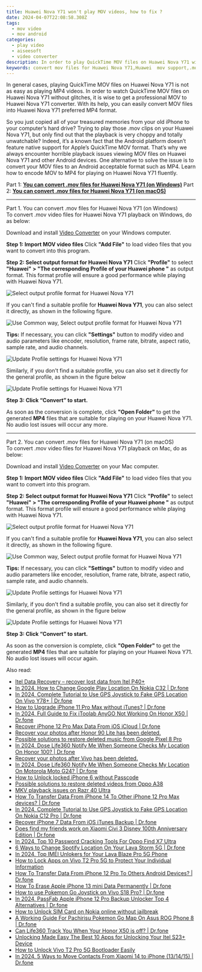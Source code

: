 ```yaml
---
title: Huawei Nova Y71 won't play MOV videos, how to fix ?
date: 2024-04-07T22:08:58.308Z
tags: 
  - mov video
  - mov android
categories: 
  - play video
  - aiseesoft
  - video converter
description: In order to play QuickTime MOV files on Huawei Nova Y71 without glitches, it is wise to get a professional MOV to Huawei Nova Y71 converter. With its help, you can easily convert MOV files into Huawei Nova Y71 preferred MP4 format. 
keywords: convert mov files for Huawei Nova Y71,Huawei  mov support,.mov playback on Nova Y71,mov to Nova Y71 converter,can't play .mov on Nova Y71,best app to play .mov on Huawei ,how to convert mov into h264 on android,video to mov converter for android,mov file not supported in Huawei Nova Y71,Huawei Nova Y71 wont play mov,playing mov videos on phone android,video to mp4 codec converter for android
---
```


<div class="atpl-content atpl-for-aiseesoft-video-converter play-mov-on-android">

<div class="atpl-post-description-part-1">
<div class="tpl-content-sub-paragraph-normal">
  <p>
    In general cases, playing QuickTime MOV files on Huawei Nova Y71 is not as easy as playing MP4 videos. In order to watch QuickTime MOV files on Huawei Nova Y71 without glitches, it is wise to get a professional MOV to Huawei Nova Y71 converter. With its help, you can easily convert MOV files into Huawei Nova Y71 preferred MP4 format. 
  </p>
</div>
</div>



<div class="atpl-post-description-part-2">
<div class="tpl-content-sub-paragraph-content">
  <p>
    So you just copied all of your treasured memories from your old iPhone to your computer’s hard drive? Trying to play those .mov clips on your Huawei Nova Y71, but only find out that the playback is very choppy and totally unwatchable? Indeed, it’s a known fact that the Android platform doesn’t feature native support for Apple’s QuickTime MOV format. That’s why we always encounter horrible playback issues viewing MOV files on Huawei Nova Y71 and other Android devices. One alternative to solve the issue is to convert your MOV files to an Android acceptable format such as MP4. Learn how to encode MOV to MP4 for playing on Huawei Nova Y71 fluently.
  </p>
</div>
</div>

Part 1: <strong><a href="#p1">You can convert .mov files for Huawei Nova Y71 (on Windows)</a></strong>
Part 2: <strong><a href="#p2">You can convert .mov files for Huawei Nova Y71 (on macOS)</a></strong>

<!-- Part 1 -->
<a id="p1" name="p1" ></a><hr>

<div class="atpl-step-part-style">Part 1. You can convert .mov files for Huawei Nova Y71 (on Windows)</div>
To convert .mov video files for Huawei Nova Y71 playback on Windows, do as below:

Download and install <a class="atpl-step-content-a-style" href="https://tools.techidaily.com/aiseesoft-total-video-converter/" >Video Converter</a> on your Windows computer.


<strong>Step 1: Import MOV video files </strong>
Click <b>"Add File"</b> to load video files that you want to convert into this program.

<strong>Step 2: Select output format for Huawei Nova Y71</strong>
Click <b>"Profile"</b> to select <b>"Huawei" > "The corresponding Profile of your Huawei phone "</b> as output format. This format profile will ensure a good performance while playing with Huawei Nova Y71.

<img src="https://tools.techidaily.com/images/apps/aiseesoft/video-converter/devices/huawei/fv.mp4/win/profile.png" class="atpl-imgstyle" alt="Select output profile format for Huawei Nova Y71" />

If you can't find a suitable profile for **Huawei Nova Y71**, you can also select it directly, as shown in the following figure.

<img src="https://tools.techidaily.com/images/apps/aiseesoft/video-converter/devices/common_android/fv.mp4/win/profile.png" class="atpl-imgstyle" alt="Use Common way, Select output profile format for Huawei Nova Y71" />

<strong>Tips:</strong>
If necessary, you can click <b>"Settings"</b> button to modify video and audio parameters like encoder, resolution, frame rate, bitrate, aspect ratio, sample rate, and audio channels. 

<img src="https://tools.techidaily.com/images/apps/aiseesoft/video-converter/devices/huawei/fv.mp4/win/settings-3.png" class="atpl-imgstyle"  alt="Update Profile settings for Huawei Nova Y71" />

Similarly, if you don't find a suitable profile, you can also set it directly for the general profile, as shown in the figure below

<img src="https://tools.techidaily.com/images/apps/aiseesoft/video-converter/devices/common_android/fv.mp4/win/settings.png" class="atpl-imgstyle"  alt="Update Profile settings for Huawei Nova Y71" />

<strong>Step 3: Click “Convert” to start.</strong>

As soon as the conversion is complete, click <b>"Open Folder"</b> to get the generated <b>MP4</b> files that are suitable for playing on your Huawei Nova Y71. No audio lost issues will occur any more.

<!-- Part 2 -->
<a id="p2" name="p2"></a><hr>

<div class="atpl-step-part-style">Part 2. You can convert .mov files for Huawei Nova Y71 (on macOS)</div>
To convert .mov video files for Huawei Nova Y71 playback on Mac, do as below:

Download and install <a class="atpl-step-content-a-style" href="https://tools.techidaily.com/aiseesoft-total-video-converter/" >Video Converter</a> on your Mac computer.

<strong>Step 1: Import MOV video files </strong>
Click <b>"Add File"</b> to load video files that you want to convert into this program.

<strong>Step 2: Select output format for Huawei Nova Y71</strong>
Click <b>"Profile"</b> to select <b>"Huawei" > "The corresponding Profile of your Huawei phone "</b> as output format. This format profile will ensure a good performance while playing with Huawei Nova Y71.

<img src="https://tools.techidaily.com/images/apps/aiseesoft/video-converter/devices/huawei/fv.mp4/mac/profile.png" class="atpl-imgstyle" alt="Select output profile format for Huawei Nova Y71" />

If you can't find a suitable profile for **Huawei Nova Y71**, you can also select it directly, as shown in the following figure.

<img src="https://tools.techidaily.com/images/apps/aiseesoft/video-converter/devices/common_android/fv.mp4/mac/profile.png" class="atpl-imgstyle" alt="Use Common way, Select output profile format for Huawei Nova Y71" />

<strong>Tips:</strong>
If necessary, you can click <b>"Settings"</b> button to modify video and audio parameters like encoder, resolution, frame rate, bitrate, aspect ratio, sample rate, and audio channels. 

<img src="https://tools.techidaily.com/images/apps/aiseesoft/video-converter/devices/huawei/fv.mp4/mac/settings.png" class="atpl-imgstyle"  alt="Update Profile settings for Huawei Nova Y71" />

Similarly, if you don't find a suitable profile, you can also set it directly for the general profile, as shown in the figure below

<img src="https://tools.techidaily.com/images/apps/aiseesoft/video-converter/devices/common_android/fv.mp4/win/settings.png" class="atpl-imgstyle"  alt="Update Profile settings for Huawei Nova Y71" />

<strong>Step 3: Click “Convert” to start.</strong>

As soon as the conversion is complete, click <b>"Open Folder"</b> to get the generated <b>MP4</b> files that are suitable for playing on your Huawei Nova Y71. No audio lost issues will occur again.



<div class="atpl-post-end">
  <div class="atpl-post-device-model-description">
    
  </div>
</div>

<ins class="adsbygoogle"
     style="display:block"
     data-ad-client="ca-pub-7571918770474297"
     data-ad-slot="8358498916"
     data-ad-format="auto"
     data-full-width-responsive="true"></ins>


</div>
<span class="atpl-alsoreadstyle">Also read:</span>
<div><ul>
<li><a href="https://review-topics.techidaily.com/itel-data-recovery-recover-lost-data-from-itel-p40plus-by-fonelab-android-recover-data/" ><u>Itel Data Recovery – recover lost data from Itel P40+</u></a></li>
<li><a href="https://review-topics.techidaily.com/in-2024-how-to-change-google-play-location-on-nokia-c32-drfone-by-drfone-virtual-android/" ><u>In 2024, How to Change Google Play Location On Nokia C32 | Dr.fone</u></a></li>
<li><a href="https://review-topics.techidaily.com/in-2024-complete-tutorial-to-use-gps-joystick-to-fake-gps-location-on-vivo-y78plus-drfone-by-drfone-virtual-android/" ><u>In 2024, Complete Tutorial to Use GPS Joystick to Fake GPS Location On Vivo Y78+ | Dr.fone</u></a></li>
<li><a href="https://review-topics.techidaily.com/how-to-upgrade-iphone-11-pro-max-without-itunes-drfone-by-drfone-ios-system-repair-ios-system-repair/" ><u>How to Upgrade iPhone 11 Pro Max without iTunes? | Dr.fone</u></a></li>
<li><a href="https://review-topics.techidaily.com/in-2024-full-guide-to-fix-itoolab-anygo-not-working-on-honor-x50-drfone-by-drfone-virtual-android/" ><u>In 2024, Full Guide to Fix iToolab AnyGO Not Working On Honor X50 | Dr.fone</u></a></li>
<li><a href="https://review-topics.techidaily.com/recover-iphone-12-pro-max-data-from-ios-icloud-drfone-by-drfone-ios-data-recovery-ios-data-recovery/" ><u>Recover iPhone 12 Pro Max Data From iOS iCloud | Dr.fone</u></a></li>
<li><a href="https://review-topics.techidaily.com/recover-your-photos-after-honor-90-lite-has-been-deleted-by-fonelab-android-recover-photos/" ><u>Recover your photos after Honor 90 Lite has been deleted.</u></a></li>
<li><a href="https://review-topics.techidaily.com/possible-solutions-to-restore-deleted-music-from-google-pixel-8-pro-by-fonelab-android-recover-music/" ><u>Possible solutions to restore deleted music from Google Pixel 8 Pro</u></a></li>
<li><a href="https://review-topics.techidaily.com/in-2024-dose-life360-notify-me-when-someone-checks-my-location-on-honor-100-drfone-by-drfone-virtual-android/" ><u>In 2024, Dose Life360 Notify Me When Someone Checks My Location On Honor 100? | Dr.fone</u></a></li>
<li><a href="https://review-topics.techidaily.com/recover-your-photos-after-vivo-has-been-deleted-by-fonelab-android-recover-photos/" ><u>Recover your photos after Vivo has been deleted.</u></a></li>
<li><a href="https://review-topics.techidaily.com/in-2024-dose-life360-notify-me-when-someone-checks-my-location-on-motorola-moto-g24-drfone-by-drfone-virtual-android/" ><u>In 2024, Dose Life360 Notify Me When Someone Checks My Location On Motorola Moto G24? | Dr.fone</u></a></li>
<li><a href="https://review-topics.techidaily.com/how-to-unlock-locked-iphone-6-without-passcode-by-drfone-ios-unlock-ios-unlock/" ><u>How to Unlock locked iPhone 6 without Passcode</u></a></li>
<li><a href="https://review-topics.techidaily.com/possible-solutions-to-restore-deleted-videos-from-oppo-a38-by-fonelab-android-recover-video/" ><u>Possible solutions to restore deleted videos from Oppo A38</u></a></li>
<li><a href="https://review-topics.techidaily.com/mkv-playback-issues-on-razr-40-ultra-by-aiseesoft-video-converter-play-mkv-on-android/" ><u>MKV playback issues on Razr 40 Ultra</u></a></li>
<li><a href="https://review-topics.techidaily.com/how-to-transfer-data-from-iphone-14-to-other-iphone-12-pro-max-devices-drfone-by-drfone-transfer-data-from-ios-transfer-data-from-ios/" ><u>How To Transfer Data From iPhone 14 To Other iPhone 12 Pro Max devices? | Dr.fone</u></a></li>
<li><a href="https://review-topics.techidaily.com/in-2024-complete-tutorial-to-use-gps-joystick-to-fake-gps-location-on-nokia-c12-pro-drfone-by-drfone-virtual-android/" ><u>In 2024, Complete Tutorial to Use GPS Joystick to Fake GPS Location On Nokia C12 Pro | Dr.fone</u></a></li>
<li><a href="https://review-topics.techidaily.com/recover-iphone-7-data-from-ios-itunes-backup-drfone-by-drfone-ios-data-recovery-ios-data-recovery/" ><u>Recover iPhone 7 Data From iOS iTunes Backup | Dr.fone</u></a></li>
<li><a href="https://review-topics.techidaily.com/does-find-my-friends-work-on-xiaomi-civi-3-disney-100th-anniversary-edition-drfone-by-drfone-virtual-android/" ><u>Does find my friends work on Xiaomi Civi 3 Disney 100th Anniversary Edition | Dr.fone</u></a></li>
<li><a href="https://android-unlock.techidaily.com/in-2024-top-10-password-cracking-tools-for-oppo-find-x7-ultra-by-drfone-android/" ><u>In 2024, Top 10 Password Cracking Tools For Oppo Find X7 Ultra</u></a></li>
<li><a href="https://location-fake.techidaily.com/6-ways-to-change-spotify-location-on-your-lava-storm-5g-drfone-by-drfone-virtual-android/" ><u>6 Ways to Change Spotify Location On Your Lava Storm 5G | Dr.fone</u></a></li>
<li><a href="https://sim-unlock.techidaily.com/in-2024-top-imei-unlokers-for-your-lava-blaze-pro-5g-phone-by-drfone-android/" ><u>In 2024, Top IMEI Unlokers for Your Lava Blaze Pro 5G Phone</u></a></li>
<li><a href="https://android-unlock.techidaily.com/how-to-lock-apps-on-vivo-t2-pro-5g-to-protect-your-individual-information-by-drfone-android/" ><u>How to Lock Apps on Vivo T2 Pro 5G to Protect Your Individual Information</u></a></li>
<li><a href="https://blog-min.techidaily.com/how-to-transfer-data-from-iphone-12-pro-to-others-android-devices-drfone-by-drfone-transfer-data-from-ios-transfer-data-from-ios/" ><u>How To Transfer Data From iPhone 12 Pro To Others Android Devices? | Dr.fone</u></a></li>
<li><a href="https://techidaily.com/how-to-erase-apple-iphone-13-mini-data-permanently-drfone-by-drfone-ios-full-data-eraser-ios-full-data-eraser/" ><u>How To Erase Apple iPhone 13 mini Data Permanently | Dr.fone</u></a></li>
<li><a href="https://change-location.techidaily.com/how-to-use-pokemon-go-joystick-on-vivo-s18-pro-drfone-by-drfone-virtual-android/" ><u>How to use Pokemon Go Joystick on Vivo S18 Pro? | Dr.fone</u></a></li>
<li><a href="https://iphone-unlock.techidaily.com/in-2024-passfab-apple-iphone-12-pro-backup-unlocker-top-4-alternatives-drfone-by-drfone-ios/" ><u>In 2024, PassFab Apple iPhone 12 Pro Backup Unlocker Top 4 Alternatives | Dr.fone</u></a></li>
<li><a href="https://sim-unlock.techidaily.com/how-to-unlock-sim-card-on-nokia-online-without-jailbreak-by-drfone-android/" ><u>How to Unlock SIM Card on Nokia online without jailbreak</u></a></li>
<li><a href="https://android-pokemon-go.techidaily.com/a-working-guide-for-pachirisu-pokemon-go-map-on-asus-rog-phone-8-drfone-by-drfone-virtual-android/" ><u>A Working Guide For Pachirisu Pokemon Go Map On Asus ROG Phone 8 | Dr.fone</u></a></li>
<li><a href="https://fake-location.techidaily.com/can-life360-track-you-when-your-honor-x50-is-off-drfone-by-drfone-virtual-android/" ><u>Can Life360 Track You When Your Honor X50 is off? | Dr.fone</u></a></li>
<li><a href="https://unlock-android.techidaily.com/unlocking-made-easy-the-best-10-apps-for-unlocking-your-itel-s23plus-device-by-drfone-android/" ><u>Unlocking Made Easy The Best 10 Apps for Unlocking Your Itel S23+ Device</u></a></li>
<li><a href="https://android-unlock.techidaily.com/how-to-unlock-vivo-t2-pro-5g-bootloader-easily-by-drfone-android/" ><u>How to Unlock Vivo T2 Pro 5G Bootloader Easily</u></a></li>
<li><a href="https://android-transfer.techidaily.com/in-2024-5-ways-to-move-contacts-from-xiaomi-14-to-iphone-131415-drfone-by-drfone-transfer-from-android-transfer-from-android/" ><u>In 2024, 5 Ways to Move Contacts From Xiaomi 14 to iPhone (13/14/15) | Dr.fone</u></a></li>
</ul></div>
